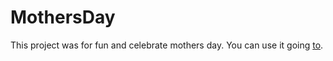 # MothersDay

This project was for fun and celebrate mothers day.
You can use it going [to](http://cmejiamothersday.s3-website.us-east-2.amazonaws.com/).


